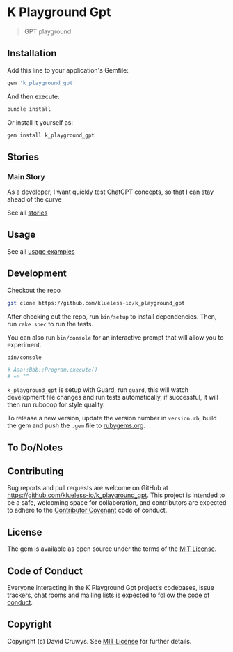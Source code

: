 # K Playground Gpt

> GPT playground

## Installation

Add this line to your application's Gemfile:

```ruby
gem 'k_playground_gpt'
```

And then execute:

```bash
bundle install
```

Or install it yourself as:

```bash
gem install k_playground_gpt
```

## Stories

### Main Story

As a developer, I want quickly test ChatGPT concepts, so that I can stay ahead of the curve

See all [stories](./STORIES.md)


## Usage

See all [usage examples](./USAGE.md)



## Development

Checkout the repo

```bash
git clone https://github.com/klueless-io/k_playground_gpt
```

After checking out the repo, run `bin/setup` to install dependencies. Then, run `rake spec` to run the tests. 

You can also run `bin/console` for an interactive prompt that will allow you to experiment.

```bash
bin/console

# Aaa::Bbb::Program.execute()
# => ""
```

`k_playground_gpt` is setup with Guard, run `guard`, this will watch development file changes and run tests automatically, if successful, it will then run rubocop for style quality.

To release a new version, update the version number in `version.rb`, build the gem and push the `.gem` file to [rubygems.org](https://rubygems.org).

## To Do/Notes



## Contributing

Bug reports and pull requests are welcome on GitHub at https://github.com/klueless-io/k_playground_gpt. This project is intended to be a safe, welcoming space for collaboration, and contributors are expected to adhere to the [Contributor Covenant](http://contributor-covenant.org) code of conduct.

## License

The gem is available as open source under the terms of the [MIT License](https://opensource.org/licenses/MIT).

## Code of Conduct

Everyone interacting in the K Playground Gpt project’s codebases, issue trackers, chat rooms and mailing lists is expected to follow the [code of conduct](https://github.com/klueless-io/k_playground_gpt/blob/master/CODE_OF_CONDUCT.md).

## Copyright

Copyright (c) David Cruwys. See [MIT License](LICENSE.txt) for further details.
